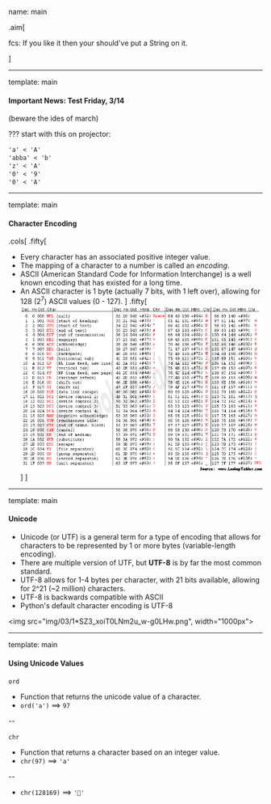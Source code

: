 name: main

.aim[<div>
  fcs: If you like it then your should've put a String on it.
  </div>]

---
template: main

#### Important News: Test Friday, 3/14
(beware the ides of march)

???
start with this on projector:
```
'a' < 'A'
'abba' < 'b'
'z' < 'A'
'0' < '9'
'0' < 'A'
```

---
template: main

#### Character Encoding
.cols[
.fifty[
- Every character has an associated positive integer value.
- The mapping of a character to a number is called an _encoding_.
- ASCII (American Standard Code for Information Interchange) is a well known encoding that has existed for a long time.
- An ASCII character is 1 byte (actually 7 bits, with 1 left over), allowing for 128 (2<sup>7</sup>) ASCII values (0 - 127).
]
.fifty[
![acsii](img/03/asciifull.gif)
]
]



---
template: main

#### Unicode
- Unicode (or UTF) is a general term for a type of encoding that allows for characters to be represented by 1 or more bytes (variable-length encoding).
- There are multiple version of UTF, but __UTF-8__ is by far the most common standard.
- UTF-8 allows for 1-4 bytes per character, with 21 bits available, allowing for 2^21 (~2 million) characters.
- UTF-8 is backwards compatible with ASCII
- Python's default character encoding is UTF-8

<img src="img/03/1*SZ3_xoiT0LNm2u_w-g0LHw.png", width="1000px">



---
template: main

#### Using Unicode Values
`ord`
- Function that returns the unicode value of a character.
- `ord('a')` ==> `97`

--

`chr`
- Function that returns a character based on an integer value.
- `chr(97)` ==> `'a'`

--
- `chr(128169)` ==> `'💩'`
